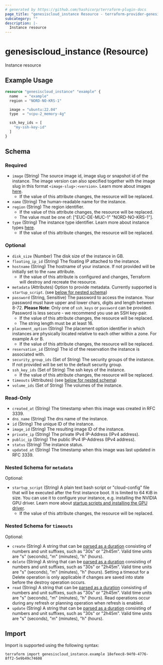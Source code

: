 ```yaml
---
# generated by https://github.com/hashicorp/terraform-plugin-docs
page_title: "genesiscloud_instance Resource - terraform-provider-genesiscloud"
subcategory: ""
description: |-
  Instance resource
---
```


# genesiscloud_instance (Resource)

Instance resource

## Example Usage

```terraform
resource "genesiscloud_instance" "example" {
  name   = "example"
  region = "NORD-NO-KRS-1"

  image = "ubuntu:22.04"
  type  = "vcpu-2_memory-4g"

  ssh_key_ids = [
    "my-ssh-key-id"
  ]
}
```

<!-- schema generated by tfplugindocs -->
## Schema

### Required

- `image` (String) The source image id, image slug or snapshot id of the instance. The image version can also specified together with the image slug in this format `<image-slug>:<version>`. Learn more about images [here](https://developers.genesiscloud.com/images).
  - If the value of this attribute changes, the resource will be replaced.
- `name` (String) The human-readable name for the instance.
- `region` (String) The region identifier.
  - If the value of this attribute changes, the resource will be replaced.
  - The value must be one of: ["EUC-DE-MUC-1" "NORD-NO-KRS-1"].
- `type` (String) The instance type identifier. Learn more about instance types [here](https://developers.genesiscloud.com/instances#instance-types).
  - If the value of this attribute changes, the resource will be replaced.

### Optional

- `disk_size` (Number) The disk size of the instance in GB.
- `floating_ip_id` (String) The floating IP attached to the instance.
- `hostname` (String) The hostname of your instance. If not provided will be initially set to the `name` attribute.
  - If the value of this attribute is configured and changes, Terraform will destroy and recreate the resource.
- `metadata` (Attributes) Option to provide metadata. Currently supported is `startup_script`. (see [below for nested schema](#nestedatt--metadata))
- `password` (String, Sensitive) The password to access the instance. Your password must have upper and lower chars, digits and length between 8-72. **Please Note**: Only one of `ssh_keys` or `password` can be provided. Password is less secure - we recommend you use an SSH key-pair.
  - If the value of this attribute changes, the resource will be replaced.
  - The string length must be at least 16.
- `placement_option` (String) The placement option identifier in which instances are physically located relative to each other within a zone. For example A or B.
  - If the value of this attribute changes, the resource will be replaced.
- `reservation_id` (String) The id of the reservation the instance is associated with.
- `security_group_ids` (Set of String) The security groups of the instance. If not provided will be set to the default security group.
- `ssh_key_ids` (Set of String) The ssh keys of the instance.
  - If the value of this attribute changes, the resource will be replaced.
- `timeouts` (Attributes) (see [below for nested schema](#nestedatt--timeouts))
- `volume_ids` (Set of String) The volumes of the instance.

### Read-Only

- `created_at` (String) The timestamp when this image was created in RFC 3339.
- `dns_name` (String) The dns name of the instance.
- `id` (String) The unique ID of the instance.
- `image_id` (String) The resulting image ID of the instance.
- `private_ip` (String) The private IPv4 IP-Address (IPv4 address).
- `public_ip` (String) The public IPv4 IP-Address (IPv4 address).
- `status` (String) The instance status.
- `updated_at` (String) The timestamp when this image was last updated in RFC 3339.

<a id="nestedatt--metadata"></a>
### Nested Schema for `metadata`

Optional:

- `startup_script` (String) A plain text bash script or "cloud-config" file that will be executed after the first instance boot. It is limited to 64 KiB in size. You can use it to configure your instance, e.g. installing the NVIDIA GPU driver. Learn more about [startup scripts and installing the GPU driver](https://support.genesiscloud.com/support/solutions/articles/47001122478).
  - If the value of this attribute changes, the resource will be replaced.


<a id="nestedatt--timeouts"></a>
### Nested Schema for `timeouts`

Optional:

- `create` (String) A string that can be [parsed as a duration](https://pkg.go.dev/time#ParseDuration) consisting of numbers and unit suffixes, such as "30s" or "2h45m". Valid time units are "s" (seconds), "m" (minutes), "h" (hours).
- `delete` (String) A string that can be [parsed as a duration](https://pkg.go.dev/time#ParseDuration) consisting of numbers and unit suffixes, such as "30s" or "2h45m". Valid time units are "s" (seconds), "m" (minutes), "h" (hours). Setting a timeout for a Delete operation is only applicable if changes are saved into state before the destroy operation occurs.
- `read` (String) A string that can be [parsed as a duration](https://pkg.go.dev/time#ParseDuration) consisting of numbers and unit suffixes, such as "30s" or "2h45m". Valid time units are "s" (seconds), "m" (minutes), "h" (hours). Read operations occur during any refresh or planning operation when refresh is enabled.
- `update` (String) A string that can be [parsed as a duration](https://pkg.go.dev/time#ParseDuration) consisting of numbers and unit suffixes, such as "30s" or "2h45m". Valid time units are "s" (seconds), "m" (minutes), "h" (hours).

## Import

Import is supported using the following syntax:

```shell
terraform import genesiscloud_instance.example 18efeec8-94f0-4776-8ff2-5e9b49c74608
```
